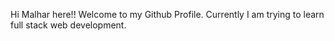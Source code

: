 Hi Malhar here!!
Welcome to my Github Profile.
Currently I am trying to learn full stack web development.

<!---
MalharRane/MalharRane is a ✨ special ✨ repository because its `README.md` (this file) appears on your GitHub profile.
You can click the Preview link to take a look at your changes.
--->
